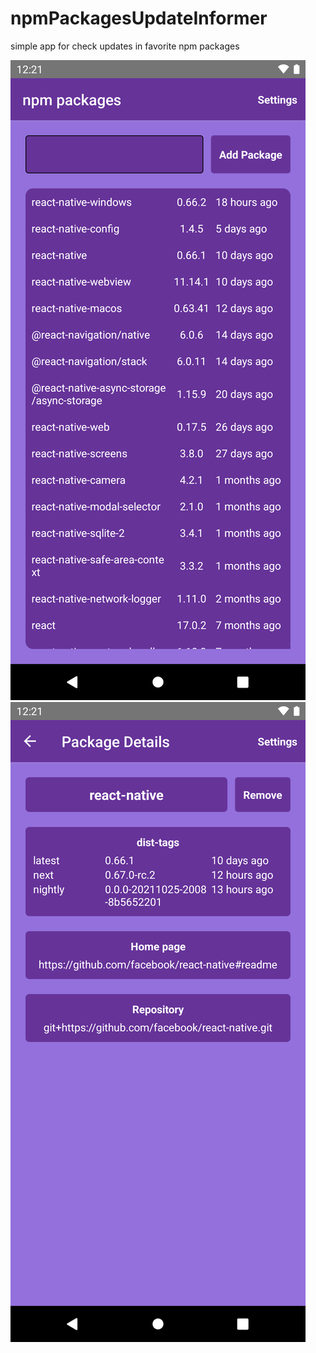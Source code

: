 # npmPackagesUpdateInformer
simple app for check updates in favorite npm packages

![screenshot](./screenshots/Screenshot_1635240079.png)
![screenshot](./screenshots/Screenshot_1635240089.png)
